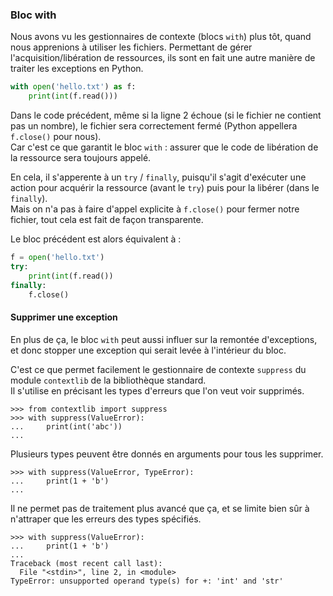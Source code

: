 ### Bloc with

Nous avons vu les gestionnaires de contexte (blocs `with`) plus tôt, quand nous apprenions à utiliser les fichiers.
Permettant de gérer l'acquisition/libération de ressources, ils sont en fait une autre manière de traiter les exceptions en Python.

```python
with open('hello.txt') as f:
    print(int(f.read()))
```

Dans le code précédent, même si la ligne 2 échoue (si le fichier ne contient pas un nombre), le fichier sera correctement fermé (Python appellera `f.close()` pour nous).  
Car c'est ce que garantit le bloc `with` : assurer que le code de libération de la ressource sera toujours appelé.

En cela, il s'apperente à un `try` / `finally`, puisqu'il s'agit d'exécuter une action pour acquérir la ressource (avant le `try`) puis pour la libérer (dans le `finally`).  
Mais on n'a pas à faire d'appel explicite à `f.close()` pour fermer notre fichier, tout cela est fait de façon transparente.

Le bloc précédent est alors équivalent à :

```python
f = open('hello.txt')
try:
    print(int(f.read())
finally:
    f.close()
```

#### Supprimer une exception

En plus de ça, le bloc `with` peut aussi influer sur la remontée d'exceptions, et donc stopper une exception qui serait levée à l'intérieur du bloc.

C'est ce que permet facilement le gestionnaire de contexte `suppress` du module `contextlib` de la bibliothèque standard.  
Il s'utilise en précisant les types d'erreurs que l'on veut voir supprimés.

```pycon
>>> from contextlib import suppress
>>> with suppress(ValueError):
...     print(int('abc'))
...
```

Plusieurs types peuvent être donnés en arguments pour tous les supprimer.

```pycon
>>> with suppress(ValueError, TypeError):
...     print(1 + 'b')
...
```

Il ne permet pas de traitement plus avancé que ça, et se limite bien sûr à n'attraper que les erreurs des types spécifiés.

```pycon
>>> with suppress(ValueError):
...     print(1 + 'b')
...
Traceback (most recent call last):
  File "<stdin>", line 2, in <module>
TypeError: unsupported operand type(s) for +: 'int' and 'str'
```
